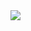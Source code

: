 <img src="https://media.discordapp.net/attachments/921216391074443314/1007806899850334300/unknown.png?width=386&height=198">
